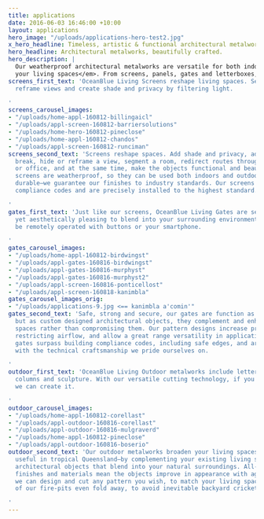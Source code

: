 ```yaml
---
title: applications
date: 2016-06-03 16:46:00 +10:00
layout: applications
hero_image: "/uploads/applications-hero-test2.jpg"
x_hero_headline: Timeless, artistic & functional architectural metalworks.
hero_headline: Architectural metalworks, beautifully crafted.
hero_description: |
  Our weatherproof architectural metalworks are versatile for both indoor and outdoor living<em>, sculpting light and anchoring areas to transform
  your living spaces</em>. From screens, panels, gates and letterboxes, to signage, wall art and garden sculpture, we create and manufacture your designs.
screens_first_text: 'OceanBlue Living Screens reshape living spaces. Segment spaces,
  reframe views and create shade and privacy by filtering light.

'
screens_carousel_images:
- "/uploads/home-appl-160812-billingaicl"
- "/uploads/appl-screen-160812-barriersolutions"
- "/uploads/home-hero-160812-pineclose"
- "/uploads/home-appl-160812-chandos"
- "/uploads/appl-screen-160812-runciman"
screens_second_text: 'Screens reshape spaces. Add shade and privacy, add a visual
  break, hide or reframe a view, segment a room, redirect routes through your house
  or office, and at the same time, make the objects functional and beautiful. Our
  screens are weatherproof, so they can be used both indoors and outdoors. And they''re
  durable—we guarantee our finishes to industry standards. Our screens surpass building
  compliance codes and are precisely installed to the highest standard.

'
gates_first_text: 'Just like our screens, OceanBlue Living Gates are secure and durable
  yet aesthetically pleasing to blend into your surrounding environment. They can
  be remotely operated with buttons or your smartphone.

'
gates_carousel_images:
- "/uploads/home-appl-160812-birdwingst"
- "/uploads/appl-gates-160816-birdwingst"
- "/uploads/appl-gates-160816-murphyst"
- "/uploads/appl-gates-160816-murphyst2"
- "/uploads/appl-screen-160816-ponticellost"
- "/uploads/appl-screen-160818-kanimbla"
gates_carousel_images_orig:
- "/uploads/applications-9.jpg <== kanimbla a'comin'"
gates_second_text: 'Safe, strong and secure, our gates are function as they should,
  but as custom designed architectural objects, they complement and enhance your living
  spaces rather than compromising them. Our pattern designs increase privacy with
  restricting airflow, and allow a great range versatility in application. All our
  gates surpass building compliance codes, including safe edges, and are installed
  with the technical craftsmanship we pride ourselves on.

'
outdoor_first_text: 'OceanBlue Living Outdoor metalworks include letterboxes, fire-pits,
  columns and sculpture. With our versatile cutting technology, if you have an idea,
  we can create it.

'
outdoor_carousel_images:
- "/uploads/home-appl-160812-corellast"
- "/uploads/appl-outdoor-160816-corellast"
- "/uploads/appl-outdoor-160816-mulgraverd"
- "/uploads/home-appl-160812-pineclose"
- "/uploads/appl-outdoor-160816-boserio"
outdoor_second_text: 'Our outdoor metalworks broaden your living spaces—which is especially
  useful in tropical Queensland—by complementing your existing living spaces using
  architectural objects that blend into your natural surroundings. All-weather durable
  finishes and materials mean the objects improve in appearance with age. Of course,
  we can design and cut any pattern you wish, to match your living space. And some
  of our fire-pits even fold away, to avoid inevitable backyard cricket crashes.

'
---
```

